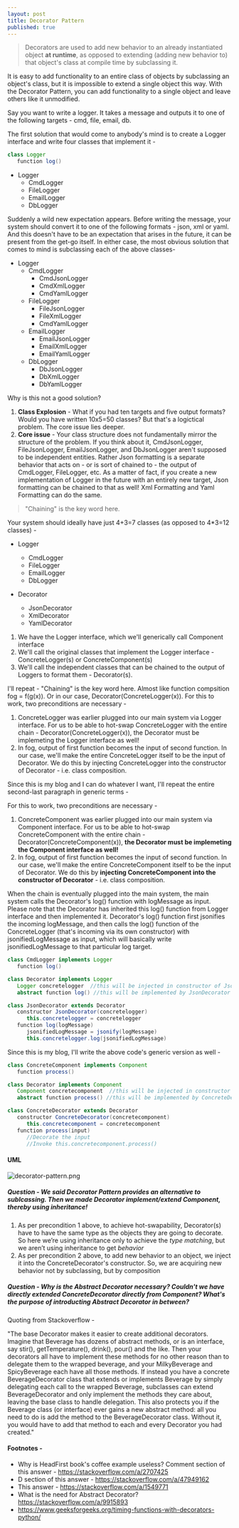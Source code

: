 ```yaml
---
layout: post
title: Decorator Pattern
published: true
---
```


>Decorators are used to add new behavior to an already instantiated object **at runtime**, as opposed to extending (adding new behavior to) that object's class at compile time by subclassing it.

It is easy to add functionality to an entire class of objects by subclassing an object's class, but it is impossible to extend a single object this way. With the Decorator Pattern, you can add functionality to a single object and leave others like it unmodified.

Say you want to write a logger. It takes a message and outputs it to one of the following targets - cmd, file, email, db. 

The first solution that would come to anybody's mind is to create a Logger interface and write four classes that implement it - 

```java
class Logger
   function log()
```

* Logger
    * CmdLogger
    * FileLogger
    * EmailLogger
    * DbLogger

Suddenly a wild new expectation appears. Before writing the message, your system should convert it to one of the following formats - json, xml or yaml. And this doesn't have to be an expectation that arises in the future, it can be present from the get-go itself. In either case, the most obvious solution that comes to mind is subclassing each of the above classes-

* Logger
    * CmdLogger
        * CmdJsonLogger
        * CmdXmlLogger
        * CmdYamlLogger
    * FileLogger
        * FileJsonLogger
        * FileXmlLogger
        * CmdYamlLogger
    * EmailLogger
        * EmailJsonLogger
        * EmailXmlLogger
        * EmailYamlLogger
    * DbLogger
        * DbJsonLogger
        * DbXmlLogger
        * DbYamlLogger


Why is this not a good solution?

1. **Class Explosion** - What if you had ten targets and five output formats? Would you have written 10x5=50 classes? But that's a logictical problem. The core issue lies deeper. 
2. **Core issue** - Your class structure does not fundamentally mirror the structure of the problem. If you think about it, CmdJsonLogger, FileJsonLogger, EmailJsonLogger, and DbJsonLogger aren't supposed to be independent entities. Rather Json formatting is a separate behavior that acts on - or is sort of chained to - the output of CmdLogger, FileLogger, etc. As a matter of fact, if you create a new implementation of Logger in the future with an entirely new target, Json formatting can be chained to that as well! Xml Formatting and Yaml Formatting can do the same.

>"Chaining" is the key word here.

Your system should ideally have just 4+3=7 classes (as opposed to 4\*3=12 classes) - 

* Logger
    * CmdLogger
    * FileLogger
    * EmailLogger
    * DbLogger
  
 * Decorator
   * JsonDecorator
   * XmlDecorator
   * YamlDecorator


1. We have the Logger interface, which we'll generically call Component interface
2. We'll call the original classes that implement the Logger interface - ConcreteLogger(s) or ConcreteComponent(s)
3. We'll call the independent classes that can be chained to the output of Loggers to format them - Decorator(s).


I'll repeat - "Chaining" is the key word here. Almost like function compsition fog = f(g(x)). Or in our case, Decorator(ConcreteLogger(x)). For this to work, two preconditions are necessary - 

1. ConcreteLogger was earlier plugged into our main system via Logger interface. For us to be able to hot-swap ConcreteLogger with the entire chain -  Decorator(ConcreteLogger(x)), the Decorator must be implemeting the Logger interface as well!
2. In fog, output of first function becomes the input of second function. In our case, we'll make the entire ConcreteLogger itself to be the input of Decorator. We do this by injecting ConcreteLogger into the constructor of Decorator - i.e. class composition. 

Since this is my blog and I can do whatever I want, I'll repeat the entire second-last paragraph in generic terms - 

For this to work, two preconditions are necessary - 
1. ConcreteComponent was earlier plugged into our main system via Component interface. For us to be able to hot-swap ConcreteComponent with the entire chain -  Decorator(ConcreteComponent(x)), **the Decorator must be implemeting the Component interface as well!**
2. In fog, output of first function becomes the input of second function. In our case, we'll make the entire ConcreteComponent itself to be the input of Decorator. We do this by **injecting ConcreteComponent into the constructor of Decorator** - i.e. class composition. 


When the chain is eventually plugged into the main system, the main system calls the Decorator's log() function with logMessage as input. Please note that the Decorator has inherited this log() function from Logger interface and then implemented it. Decorator's log() function first jsonifies the incoming logMessage, and then calls the log() function of the ConcreteLogger (that's incoming via its own constructor) with jsonifiedLogMessage as input, which will basically write jsonifiedLogMessage to that particular log target.


```java
class CmdLogger implements Logger
   function log()
```
```java
class Decorator implements Logger
   Logger concretelogger  //this will be injected in constructor of JsonDecorator
   abstract function log() //this will be implemented by JsonDecorator
```
```java
class JsonDecorator extends Decorator
   constructor JsonDecorator(concretelogger)
      this.concretelogger = concretelogger
   function log(logMessage)
      jsonifiedLogMessage = jsonify(logMessage)
      this.concretelogger.log(jsonifiedLogMessage)
```

Since this is my blog, I'll write the above code's generic version as well - 



```java
class ConcreteComponent implements Component
   function process()
```
```java
class Decorator implements Component
   Component concretecomponent  //this will be injected in constructor of ConcreteDecorator
   abstract function process() //this will be implemented by ConcreteDecorator
```
```java
class ConcreteDecorator extends Decorator
   constructor ConcreteDecorator(concretecomponent)
      this.concretecomponent = concretecomponent
   function process(input)
      //Decorate the input
      //Invoke this.concretecomponent.process()
```


#### UML
![decorator-pattern.png]({{site.baseurl}}/images/decorator-pattern/decorator-uml.png)

##### Question - We said Decorator Pattern provides an alternative to sublcassing. Then we made Decorator implement/extend Component, thereby using inheritance!

1. As per precondition 1 above, to achieve hot-swapability, Decorator(s) have to have the same type as the objects they are going to decorate. So here we’re using inheritance only to achieve the *type matching*, but we aren’t using inheritance to get *behavior*
2. As per precondition 2 above, to add new behavior to an object, we inject it into the ConcreteDecorator's constructor. So, we are acquiring new behavior not by subclassing, but by composition


##### Question - Why is the Abstract Decorator necessary? Couldn't we have directly extended ConcreteDecorator directly from Component? What's the purpose of introducting Abstract Decorator in between?

Quoting from Stackoverflow - 

"The base Decorator makes it easier to create additional decorators. Imagine that Beverage has dozens of abstract methods, or is an interface, say stir(), getTemperature(), drink(), pour() and the like. Then your decorators all have to implement these methods for no other reason than to delegate them to the wrapped beverage, and your MilkyBeverage and SpicyBeverage each have all those methods. If instead you have a concrete BeverageDecorator class that extends or implements Beverage by simply delegating each call to the wrapped Beverage, subclasses can extend BeverageDecorator and only implement the methods they care about, leaving the base class to handle delegation. This also protects you if the Beverage class (or interface) ever gains a new abstract method: all you need to do is add the method to the BeverageDecorator class. Without it, you would have to add that method to each and every Decorator you had created."

#### Footnotes - 
* Why is HeadFirst book's coffee example useless? Comment section of this answer - https://stackoverflow.com/a/2707425
* D section of this answer - https://stackoverflow.com/a/47949162
* This answer - https://stackoverflow.com/a/1549771
* What is the need for Abstract Decorator? https://stackoverflow.com/a/9915893
* https://www.geeksforgeeks.org/timing-functions-with-decorators-python/
